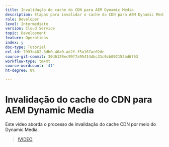 ```yaml
---
title: Invalidação do cache do CDN para AEM Dynamic Media
description: Etapas para invalidar o cache da CDN para AEM Dynamic Media
role: Developer
level: Intermediate
version: Cloud Service
topic: Development
feature: Operations
index: y
doc-type: Tutorial
exl-id: 7993e482-3db0-46a0-ae2f-f5a167ac02dc
source-git-commit: 30d6120ec99f7a95414dbc31c0cb002152bd6763
workflow-type: tm+mt
source-wordcount: '41'
ht-degree: 0%

---
```


# Invalidação do cache do CDN para AEM Dynamic Media

Este vídeo aborda o processo de invalidação do cache CDN por meio do Dynamic Media.

>[!VIDEO](https://video.tv.adobe.com/v/335457?quality=12&learn=on)
